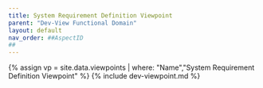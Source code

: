 ```yaml
---
title: System Requirement Definition Viewpoint
parent: "Dev-View Functional Domain"
layout: default
nav_order: ##AspectID
##
---
```

{% assign vp = site.data.viewpoints | where: "Name","System Requirement Definition Viewpoint" %}
{% include dev-viewpoint.md %}